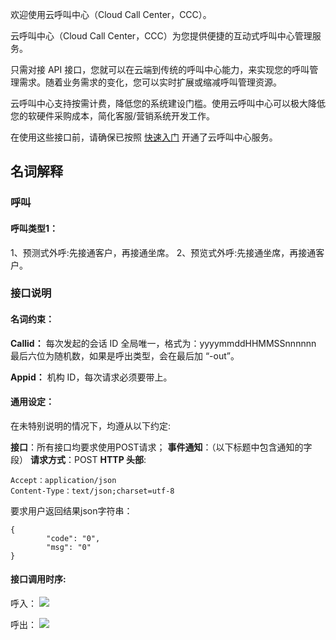 欢迎使用云呼叫中心（Cloud Call Center，CCC）。


云呼叫中心（Cloud Call Center，CCC）为您提供便捷的互动式呼叫中心管理服务。

只需对接 API 接口，您就可以在云端到传统的呼叫中心能力，来实现您的呼叫管理需求。随着业务需求的变化，您可以实时扩展或缩减呼叫管理资源。

云呼叫中心支持按需计费，降低您的系统建设门槛。使用云呼叫中心可以极大降低您的软硬件采购成本，简化客服/营销系统开发工作。

 在使用这些接口前，请确保已按照 [快速入门](https://cloud.tencent.com/document/product/679/14495) 开通了云呼叫中心服务。

## 名词解释
### 呼叫
#### 呼叫类型1：
1、预测式外呼:先接通客户，再接通坐席。
2、预览式外呼:先接通坐席，再接通客户。

### 接口说明
#### 名词约束：

**Callid：**
每次发起的会话 ID 全局唯一，格式为：yyyymmddHHMMSSnnnnnn
最后六位为随机数，如果是呼出类型，会在最后加 “-out”。

**Appid：**
机构 ID，每次请求必须要带上。

#### 通用设定：
在未特别说明的情况下，均遵从以下约定:

**接口**：所有接口均要求使用POST请求；
**事件通知**：（以下标题中包含通知的字段）
**请求方式**：POST
**HTTP 头部**:
```
Accept：application/json
Content-Type：text/json;charset=utf-8
```

要求用户返回结果json字符串：
```
{
		"code": "0",
		"msg": "0"
}

```

#### 接口调用时序:
呼入：
![](https://main.qcloudimg.com/raw/e13cdc449801134c181c49893f55d1b7.png)

呼出：
![](https://main.qcloudimg.com/raw/9dcd6313240393da66d7d02a8ee9396c.png)
